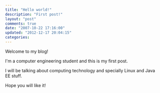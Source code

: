 ```yaml
---
title: "Hello world!"
description: "First post!"
layout: "post"
comments: true
date: "2007-10-22 17:16:00"
updated: "2012-12-17 20:04:15"
categories:
---
```

Welcome to my blog!

I'm a computer engineering student and this is my first post.

I will be talking about computing technology and specially Linux and Java EE stuff.

Hope you will like it!